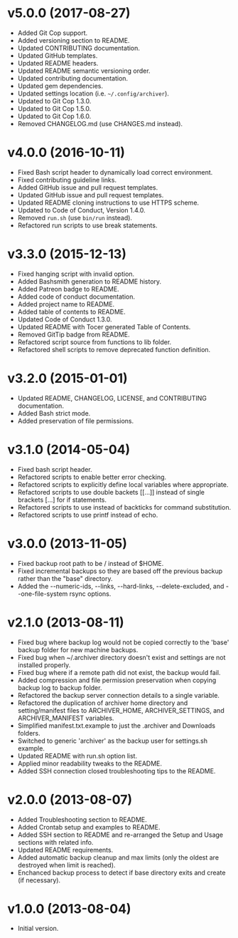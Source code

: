 # v5.0.0 (2017-08-27)

- Added Git Cop support.
- Added versioning section to README.
- Updated CONTRIBUTING documentation.
- Updated GitHub templates.
- Updated README headers.
- Updated README semantic versioning order.
- Updated contributing documentation.
- Updated gem dependencies.
- Updated settings location (i.e. `~/.config/archiver`).
- Updated to Git Cop 1.3.0.
- Updated to Git Cop 1.5.0.
- Updated to Git Cop 1.6.0.
- Removed CHANGELOG.md (use CHANGES.md instead).

# v4.0.0 (2016-10-11)

- Fixed Bash script header to dynamically load correct environment.
- Fixed contributing guideline links.
- Added GitHub issue and pull request templates.
- Updated GitHub issue and pull request templates.
- Updated README cloning instructions to use HTTPS scheme.
- Updated to Code of Conduct, Version 1.4.0.
- Removed `run.sh` (use `bin/run` instead).
- Refactored run scripts to use break statements.

# v3.3.0 (2015-12-13)

- Fixed hanging script with invalid option.
- Added Bashsmith generation to README history.
- Added Patreon badge to README.
- Added code of conduct documentation.
- Added project name to README.
- Added table of contents to README.
- Updated Code of Conduct 1.3.0.
- Updated README with Tocer generated Table of Contents.
- Removed GitTip badge from README.
- Refactored script source from functions to lib folder.
- Refactored shell scripts to remove deprecated function definition.

# v3.2.0 (2015-01-01)

- Updated README, CHANGELOG, LICENSE, and CONTRIBUTING documentation.
- Added Bash strict mode.
- Added preservation of file permissions.

# v3.1.0 (2014-05-04)

- Fixed bash script header.
- Refactored scripts to enable better error checking.
- Refactored scripts to explicitly define local variables where appropriate.
- Refactored scripts to use double backets [[...]] instead of single brackets [...] for if statements.
- Refactored scripts to use  instead of backticks  for command substitution.
- Refactored scripts to use printf instead of echo.

# v3.0.0 (2013-11-05)

- Fixed backup root path to be / instead of $HOME.
- Fixed incremental backups so they are based off the previous backup rather than the "base" directory.
- Added the --numeric-ids, --links, --hard-links, --delete-excluded, and --one-file-system rsync options.

# v2.1.0 (2013-08-11)

- Fixed bug where backup log would not be copied correctly to the 'base' backup folder for new machine backups.
- Fixed bug when ~/.archiver directory doesn't exist and settings are not installed properly.
- Fixed bug where if a remote path did not exist, the backup would fail.
- Added compression and file permission preservation when copying backup log to backup folder.
- Refactored the backup server connection details to a single variable.
- Refactored the duplication of archiver home directory and setting/manifest files to ARCHIVER_HOME, ARCHIVER_SETTINGS,
  and ARCHIVER_MANIFEST variables.
- Simplified manifest.txt.example to just the .archiver and Downloads folders.
- Switched to generic 'archiver' as the backup user for settings.sh example.
- Updated README with run.sh option list.
- Applied minor readability tweaks to the README.
- Added SSH connection closed troubleshooting tips to the README.

# v2.0.0 (2013-08-07)

- Added Troubleshooting section to README.
- Added Crontab setup and examples to README.
- Added SSH section to README and re-arranged the Setup and Usage sections with related info.
- Updated README requirements.
- Added automatic backup cleanup and max limits (only the oldest are destroyed when limit is reached).
- Enchanced backup process to detect if base directory exits and create (if necessary).

# v1.0.0 (2013-08-04)

- Initial version.
